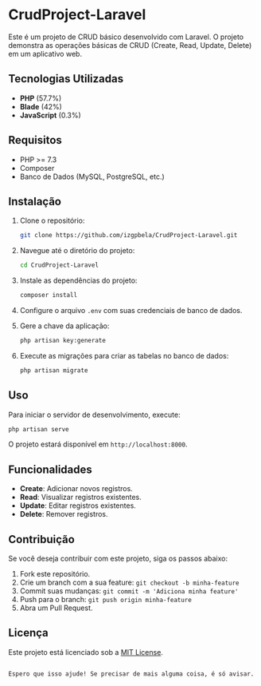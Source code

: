 # CrudProject-Laravel

Este é um projeto de CRUD básico desenvolvido com Laravel. O projeto demonstra as operações básicas de CRUD (Create, Read, Update, Delete) em um aplicativo web.

## Tecnologias Utilizadas

- **PHP** (57.7%)
- **Blade** (42%)
- **JavaScript** (0.3%)

## Requisitos

- PHP >= 7.3
- Composer
- Banco de Dados (MySQL, PostgreSQL, etc.)

## Instalação

1. Clone o repositório:
   ```bash
   git clone https://github.com/izgpbela/CrudProject-Laravel.git
   ```

2. Navegue até o diretório do projeto:
   ```bash
   cd CrudProject-Laravel
   ```

3. Instale as dependências do projeto:
   ```bash
   composer install
   ```

4. Configure o arquivo `.env` com suas credenciais de banco de dados.

5. Gere a chave da aplicação:
   ```bash
   php artisan key:generate
   ```

6. Execute as migrações para criar as tabelas no banco de dados:
   ```bash
   php artisan migrate
   ```

## Uso

Para iniciar o servidor de desenvolvimento, execute:
```bash
php artisan serve
```

O projeto estará disponível em `http://localhost:8000`.

## Funcionalidades

- **Create**: Adicionar novos registros.
- **Read**: Visualizar registros existentes.
- **Update**: Editar registros existentes.
- **Delete**: Remover registros.

## Contribuição

Se você deseja contribuir com este projeto, siga os passos abaixo:

1. Fork este repositório.
2. Crie um branch com a sua feature: `git checkout -b minha-feature`
3. Commit suas mudanças: `git commit -m 'Adiciona minha feature'`
4. Push para o branch: `git push origin minha-feature`
5. Abra um Pull Request.

## Licença

Este projeto está licenciado sob a [MIT License](LICENSE).
```

Espero que isso ajude! Se precisar de mais alguma coisa, é só avisar.
